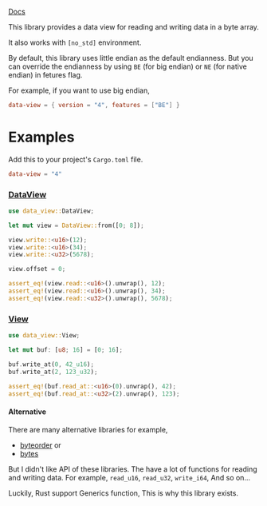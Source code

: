 [Docs](https://docs.rs/data-view)

This library provides a data view for reading and writing data in a byte array.

It also works with `[no_std]` environment.

By default, this library uses little endian as the default endianness.
But you can override the endianness by using `BE` (for big endian) or `NE` (for native endian) in fetures flag.

For example, if you want to use big endian,  

```toml
data-view = { version = "4", features = ["BE"] }
```

# Examples

Add this to your project's `Cargo.toml` file.

```toml
data-view = "4"
```

### [DataView](https://docs.rs/data-view/latest/data_view/struct.DataView.html)

```rust
use data_view::DataView;

let mut view = DataView::from([0; 8]);

view.write::<u16>(12);
view.write::<u16>(34);
view.write::<u32>(5678);

view.offset = 0;

assert_eq!(view.read::<u16>().unwrap(), 12);
assert_eq!(view.read::<u16>().unwrap(), 34);
assert_eq!(view.read::<u32>().unwrap(), 5678);
```

### [View](https://docs.rs/data-view/latest/data_view/trait.View.html)

```rust
use data_view::View;

let mut buf: [u8; 16] = [0; 16];

buf.write_at(0, 42_u16);
buf.write_at(2, 123_u32);

assert_eq!(buf.read_at::<u16>(0).unwrap(), 42);
assert_eq!(buf.read_at::<u32>(2).unwrap(), 123);
```

#### Alternative

There are many alternative libraries for example, 
 * [byteorder](https://github.com/BurntSushi/byteorder) or 
 * [bytes](https://crates.io/crates/bytes)
 
But I didn't like API of these libraries.
The have a lot of functions for reading and writing data. For example, `read_u16`, `read_u32`, `write_i64`,  And so on... 

Luckily, Rust support Generics function, This is why this library exists.